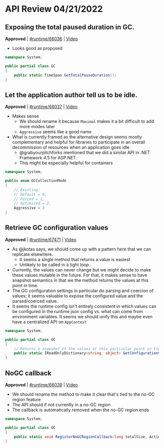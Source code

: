 # API Review 04/21/2022

## Exposing the total paused duration in GC.

**Approved** | [#runtime/66036](https://github.com/dotnet/runtime/issues/66036#issuecomment-1105487825) | [Video](https://www.youtube.com/watch?v=CXPqfXN3vmg&t=0h0m0s)

* Looks good as proposed

```C#
namespace System;

public partial class GC
{
    public static TimeSpan GetTotalPauseDuration();
}
```
## Let the application author tell us to be idle.

**Approved** | [#runtime/66037](https://github.com/dotnet/runtime/issues/66037#issuecomment-1105506174) | [Video](https://www.youtube.com/watch?v=CXPqfXN3vmg&t=0h12m58s)

* Makes sense
    - We should rename it because `Maximal` makes it a bit difficult to add more modes later
    - `Aggressive` seems like a good name
* What is currently framed as the alternative design seems mostly complementary and helpful for libraries to participate in an overall decommission of resources when an application goes idle
    - @grabyourpitchforks mentioned that we did a similar API in .NET Framework 4.5 for ASP.NET.
    - This might be especially helpful for containers

```C#
namespace System;

public enum GCCollectionMode
{
    // Existing:
    // Default = 0,
    // Forced = 1,
    // Optimized = 2,
    Aggressive = 3
}
```
## Retrieve GC configuration values

**Approved** | [#runtime/67471](https://github.com/dotnet/runtime/issues/67471#issuecomment-1105611143) | [Video](https://www.youtube.com/watch?v=CXPqfXN3vmg&t=0h35m10s)

* As @jkotas says, we should come up with a pattern here that we can replicate elsewhere.
    - It seems a single method that returns a value is easiest
    - Unlikely to be called in a tight loop
* Currently, the values can never change but we might decide to make these values mutable in the future. For that, it makes sense to have snapshot semantics in that we the method returns the values at this point in time.
* The GC configuration settings in particular do parsing and coercion of values; it seems valuable to expose the configured value and the parsed/coerced value.
* It seems the runtime config isn't entirely consistent in which values can be configured in the runtime json config vs. what can come from environment variables. It seems we should unify this and maybe even have a centralized API on `AppContext`

```C#
namespace System;

public partial class GC
{
    // Returns a snapshot of the values at this particular point in time.
    public static IReadOnlyDictionary<string, object> GetConfigurationVariables();
}
```

## NoGC callback

**Approved** | [#runtime/66039](https://github.com/dotnet/runtime/issues/66039#issuecomment-1105631442) | [Video](https://www.youtube.com/watch?v=CXPqfXN3vmg&t=1h23m40s)

* We should rename the method to make it clear that's tied to the no-GC region feature
* The API should if not currently in a no-GC region
* The callback is automatically removed when the no-GC region ends

```C#
namespace System;

public partial class GC
{
    public static void RegisterNoGCRegionCallback(long totalSize, Action callback);
}
```

